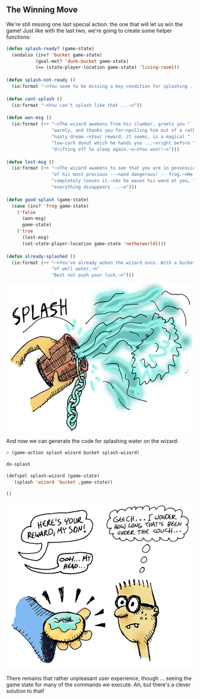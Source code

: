 ## The Winning Move

We're still missing one last special action: the one that will let us win the game! Just like with the last two, we're going to create some helper functions:

```lisp
(defun splash-ready? (game-state)
  (andalso (inv? 'bucket game-state)
           (goal-met? 'dunk-bucket game-state)
           (== (state-player-location game-state) 'living-room)))

(defun splash-not-ready ()
  (io:format "~nYou seem to be missing a key condition for splashing ...~n"))

(defun cant-splash ()
  (io:format "~nYou can't splash like that ...~n"))

(defun won-msg ()
  (io:format (++ "~nThe wizard awakens from his slumber, greets you "
                 "warmly, and thanks you for~npulling him out of a rather "
                 "nasty dream.~nYour reward, it seems, is a magical "
                 "low-carb donut which he hands you ...~nright before "
                 "drifting off to sleep again.~n~nYou won!!~n")))

(defun lost-msg ()
  (io:format (++ "~nThe wizard awakens to see that you are in possession "
                 "of his most precious --~nand dangerous! -- frog.~nHe "
                 "completely looses it.~nAs he waves his wand at you, "
                 "everything disappears ...~n")))

(defun good-splash (game-state)
  (case (inv? 'frog game-state)
    ('false
      (won-msg)
      game-state)
    ('true
      (lost-msg)
      (set-state-player-location game-state 'netherworld))))

(defun already-splashed ()
  (io:format (++ "~nYou've already woken the wizard once. With a bucket full "
                 "of well water.~n"
                 "Best not push your luck.~n")))
```

![](../images/splash.jpg)

And now we can generate the code for splashing water on the wizard:

```lisp
> (game-action splash wizard bucket splash-wizard)
```
```lisp
do-splash
```
```lisp
(defspel splash-wizard (game-state)
  `(splash 'wizard 'bucket ,game-state))
```
```lisp
()
```

![](../images/donut.jpg)

There remains that rather unpleasant user experience, though ... seeing the game state for many of the commands we execute. Ah, but there's a clever solution to that!
